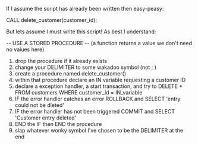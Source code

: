 If I assume the script has already been written then easy-peasy: 

CALL delete_customer(customer_id);

But lets assume I must write this script! As best I understand:

-- USE A STORED PROCEDURE -- (a function returns a value we don't need no values here)
1) drop the procedure if it already exists
2) change your DELIMITER to some wakadoo symbol (not ; )
3) create a procedure named delete_customer()
4) within that procedure declare an IN variable requesting a customer ID
5) declare a exception handler, a start transaction, and try to DELETE * FROM customers WHERE customer_id = IN_variable
6) IF the error handler catches an error ROLLBACK and SELECT 'entry could not be dleted'
7) IF the error handler has not been triggered COMMIT and SELECT 'Customer entry deleted'
8) END the IF then END the procedure
9) slap whatever wonky symbol I've chosen to be the DELIMITER at the end
